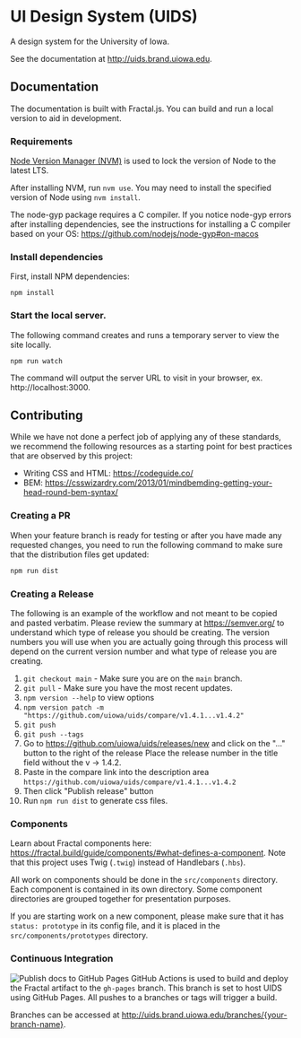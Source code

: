 # UI Design System (UIDS)
A design system for the University of Iowa.

See the documentation at http://uids.brand.uiowa.edu.

## Documentation
The documentation is built with Fractal.js. You can build and run a local version to aid in development.

### Requirements
[Node Version Manager (NVM)](https://github.com/nvm-sh/nvm) is used to lock the version of Node to the latest LTS.

After installing NVM, run `nvm use`. You may need to install the specified version of Node using `nvm install`.

The node-gyp package requires a C compiler. If you notice node-gyp errors after installing dependencies, see the instructions for installing a C compiler based on your OS: https://github.com/nodejs/node-gyp#on-macos

### Install dependencies
First, install NPM dependencies:
```
npm install
```

### Start the local server.
The following command creates and runs a temporary server to view the site locally.
```
npm run watch
```
The command will output the server URL to visit in your browser, ex. http://localhost:3000.

## Contributing
While we have not done a perfect job of applying any of these standards, we recommend the following resources as a starting point for best practices that are observed by this project:
* Writing CSS and HTML: https://codeguide.co/
* BEM: https://csswizardry.com/2013/01/mindbemding-getting-your-head-round-bem-syntax/

### Creating a PR
When your feature branch is ready for testing or after you have made any requested changes, you need to run the following command to make sure that the distribution files get updated:
```bash
npm run dist
```

### Creating a Release
The following is an example of the workflow and not meant to be copied and pasted verbatim. Please review the summary at https://semver.org/ to understand which type of release you should be creating. The version numbers you will use when you are actually going through this process will depend on the current version number and what type of release you are creating.
1. `git checkout main` - Make sure you are on the `main` branch.
2. `git pull` - Make sure you have the most recent updates.
3. `npm version --help` to view options
4. `npm version patch -m "https://github.com/uiowa/uids/compare/v1.4.1...v1.4.2"`
5. `git push`
6. `git push --tags`
7. Go to https://github.com/uiowa/uids/releases/new and click on the "..." button to the right of the release Place the release number in the title field without the v -> 1.4.2.
8. Paste in the compare link into the description area `https://github.com/uiowa/uids/compare/v1.4.1...v1.4.2`
9. Then click "Publish release" button
10. Run `npm run dist` to generate css files.

### Components
Learn about Fractal components here: https://fractal.build/guide/components/#what-defines-a-component. Note that this project uses Twig (`.twig`) instead of Handlebars (`.hbs`).

All work on components should be done in the `src/components` directory. Each component is contained in its own directory. Some component directories are grouped together for presentation purposes.

If you are starting work on a new component, please make sure that it has `status: prototype` in its config file, and it is placed in the `src/components/prototypes` directory.

### Continuous Integration
![Publish docs to GitHub Pages](https://github.com/uiowa/uids/workflows/Publish%20docs%20to%20GitHub%20Pages/badge.svg)
GitHub Actions is used to build and deploy the Fractal artifact to the `gh-pages` branch. This branch is set to host UIDS using GitHub Pages. All pushes to a branches or tags will trigger a build.

Branches can be accessed at http://uids.brand.uiowa.edu/branches/{your-branch-name}.
